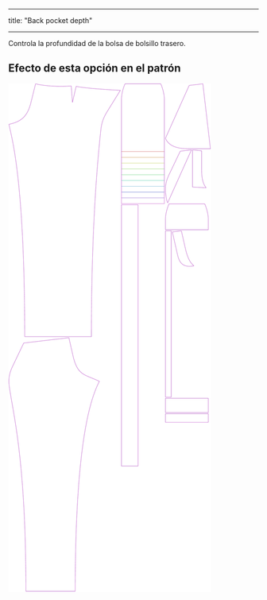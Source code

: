 - - -
title: "Back pocket depth"
- - -

Controla la profundidad de la bolsa de bolsillo trasero.

## Efecto de esta opción en el patrón

![Esta imagen muestra el efecto de esta opción superponiendo varias variantes que tienen un valor diferente para esta opción](charlie_backpocketdepth_sample.svg "Efecto de esta opción en el patrón")
